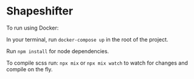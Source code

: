 # Shapeshifter

To run using Docker:

In your terminal, run `docker-compose up` in the root of the project.

Run `npm install` for node dependencies.

To compile scss run: `npx mix` or `npx mix watch` to watch for changes and compile on the fly.
